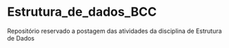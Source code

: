 # Estrutura_de_dados_BCC

Repositório reservado a postagem das atividades da disciplina de Estrutura de Dados

